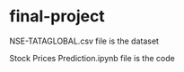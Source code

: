 # final-project
NSE-TATAGLOBAL.csv file is the dataset  

Stock Prices Prediction.ipynb file is the code  
